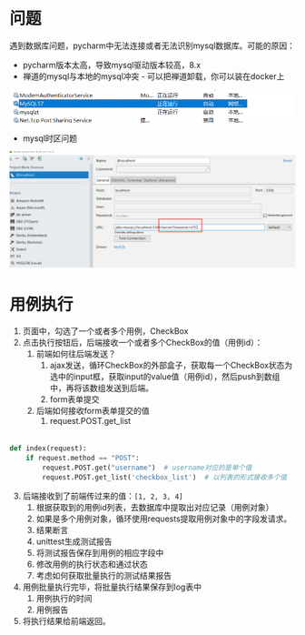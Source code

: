 # 问题

遇到数据库问题，pycharm中无法连接或者无法识别mysql数据库。可能的原因：

-   pycharm版本太高，导致mysql驱动版本较高，8.x
-    禅道的mysql与本地的mysql冲突
    -   可以把禅道卸载，你可以装在docker上

![image-20200505084212632](assets/image-20200505084212632.png)

-   mysql时区问题

![image-20200505084503573](assets/image-20200505084503573.png)



# 用例执行

1.  页面中，勾选了一个或者多个用例，CheckBox
2.  点击执行按钮后，后端接收一个或者多个CheckBox的值（用例id）：
    1.  前端如何往后端发送？
        1.  ajax发送，循环CheckBox的外部盒子，获取每一个CheckBox状态为选中的input框，获取input的value值（用例id），然后push到数组中，再将该数组发送到后端。
        2.  form表单提交
    2.  后端如何接收form表单提交的值
        1.  request.POST.get_list

```python

def index(request):
    if request.method == "POST":
        request.POST.get("username")  # username对应的是单个值
        request.POST.get_list('checkbox_list')  # 以列表的形式接收多个值
```

3.  后端接收到了前端传过来的值：`[1, 2, 3, 4]`
    1.  根据获取到的用例id列表，去数据库中提取出对应记录（用例对象）
    2.  如果是多个用例对象，循环使用requests提取用例对象中的字段发请求。
    3.  结果断言
    4.  unittest生成测试报告
    5.  将测试报告保存到用例的相应字段中
    6.  修改用例的执行状态和通过状态
    7.  考虑如何获取批量执行的测试结果报告
4.  用例批量执行完毕，将批量执行结果保存到log表中
    1.  用例执行的时间
    2.  用例报告
5.  将执行结果给前端返回。



























